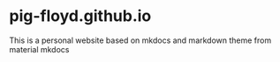 # pig-floyd.github.io
This is a personal website based on mkdocs and markdown
theme from material mkdocs
